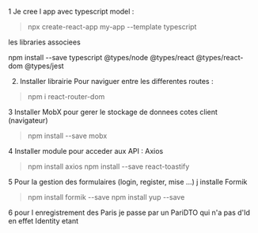 1
Je cree l app avec typescript model : 

> npx create-react-app my-app --template typescript 

les libraries associees

npm install --save typescript @types/node @types/react @types/react-dom @types/jest 

2. Installer librairie Pour naviguer entre les differentes routes :

> npm i react-router-dom

3 Installer MobX pour gerer le stockage de donnees cotes client (navigateur)
> npm install --save mobx

4 Installer module pour acceder aux API : Axios 
> npm install axios
> npm install --save react-toastify

5 Pour la gestion des formulaires (login, register, mise ...) j installe Formik 
>npm install formik --save
>npm install yup --save

6
pour l enregistrement des Paris je passe par un PariDTO qui n'a pas d'Id 
en effet Identity etant 